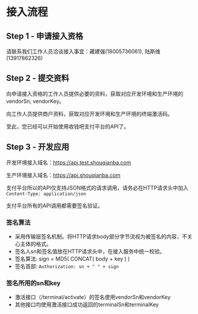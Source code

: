 # 接入流程

## Step 1 - 申请接入资格

请联系我们工作人员洽谈接入事宜：藏建强(18005736061), 陆斯维(13917862326)

## Step 2 - 提交资料

向申请接入资格的工作人员提供必要的资料，获取对应开发环境和生产环境的vendorSn, vendorKey。

向工作人员提供商户资料，获取对应开发环境和生产环境的终端激活码。

至此，您已经可以开始使用收钱吧支付平台的API了。

## Step 3 - 开发应用

开发环境接入域名：https://api.test.shouqianba.com

生产环境接入域名：https://api.shouqianba.com

支付平台所以的API仅支持JSON格式的请求调用，请务必在HTTP请求头中加入`Content-Type: application/json`

支付平台所有的API调用都需要签名验证。

### 签名算法

* 采用传输层签名机制。将HTTP请求body部分字节流视为被签名的内容，不关心主体的格式。
* 签名人sn和签名值放在HTTP请求头中，在接入服务中统一校验。
* 签名算法: sign = MD5( CONCAT( body + key ) )
* 签名首部: `Authorization: sn + " " + sign`

### 签名所用的sn和key

* 激活接口（/terminal/activate）的签名使用vendorSn和vendorKey
* 其他接口均使用激活接口成功返回的terminalSn和terminalKey

